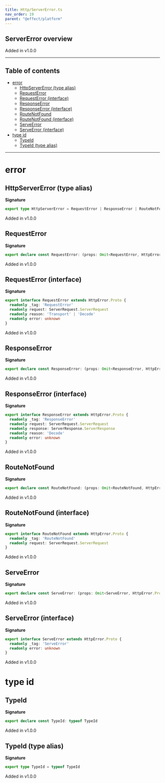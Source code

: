 ```yaml
---
title: Http/ServerError.ts
nav_order: 19
parent: "@effect/platform"
---
```


## ServerError overview

Added in v1.0.0

---

<h2 class="text-delta">Table of contents</h2>

- [error](#error)
  - [HttpServerError (type alias)](#httpservererror-type-alias)
  - [RequestError](#requesterror)
  - [RequestError (interface)](#requesterror-interface)
  - [ResponseError](#responseerror)
  - [ResponseError (interface)](#responseerror-interface)
  - [RouteNotFound](#routenotfound)
  - [RouteNotFound (interface)](#routenotfound-interface)
  - [ServeError](#serveerror)
  - [ServeError (interface)](#serveerror-interface)
- [type id](#type-id)
  - [TypeId](#typeid)
  - [TypeId (type alias)](#typeid-type-alias)

---

# error

## HttpServerError (type alias)

**Signature**

```ts
export type HttpServerError = RequestError | ResponseError | RouteNotFound | ServeError
```

Added in v1.0.0

## RequestError

**Signature**

```ts
export declare const RequestError: (props: Omit<RequestError, HttpError.ProvidedFields>) => RequestError
```

Added in v1.0.0

## RequestError (interface)

**Signature**

```ts
export interface RequestError extends HttpError.Proto {
  readonly _tag: 'RequestError'
  readonly request: ServerRequest.ServerRequest
  readonly reason: 'Transport' | 'Decode'
  readonly error: unknown
}
```

Added in v1.0.0

## ResponseError

**Signature**

```ts
export declare const ResponseError: (props: Omit<ResponseError, HttpError.ProvidedFields>) => ResponseError
```

Added in v1.0.0

## ResponseError (interface)

**Signature**

```ts
export interface ResponseError extends HttpError.Proto {
  readonly _tag: 'ResponseError'
  readonly request: ServerRequest.ServerRequest
  readonly response: ServerResponse.ServerResponse
  readonly reason: 'Decode'
  readonly error: unknown
}
```

Added in v1.0.0

## RouteNotFound

**Signature**

```ts
export declare const RouteNotFound: (props: Omit<RouteNotFound, HttpError.ProvidedFields>) => RouteNotFound
```

Added in v1.0.0

## RouteNotFound (interface)

**Signature**

```ts
export interface RouteNotFound extends HttpError.Proto {
  readonly _tag: 'RouteNotFound'
  readonly request: ServerRequest.ServerRequest
}
```

Added in v1.0.0

## ServeError

**Signature**

```ts
export declare const ServeError: (props: Omit<ServeError, HttpError.ProvidedFields>) => ServeError
```

Added in v1.0.0

## ServeError (interface)

**Signature**

```ts
export interface ServeError extends HttpError.Proto {
  readonly _tag: 'ServeError'
  readonly error: unknown
}
```

Added in v1.0.0

# type id

## TypeId

**Signature**

```ts
export declare const TypeId: typeof TypeId
```

Added in v1.0.0

## TypeId (type alias)

**Signature**

```ts
export type TypeId = typeof TypeId
```

Added in v1.0.0
